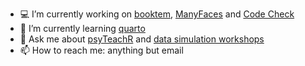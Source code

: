- 💻 I’m currently working on [booktem](https://debruine.github.io/booktem/), [ManyFaces](http://manyfaces.team/) and [Code Check](https://github.com/code-check-club)
- 🌱 I’m currently learning [quarto](https://debruine.github.io/quarto_demo/)
- 💬 Ask me about [psyTeachR](https://github.com/PsyTeachR) and [data simulation workshops](https://debruine.github.io/data-sim-workshops/)
- 📫 How to reach me: anything but email

